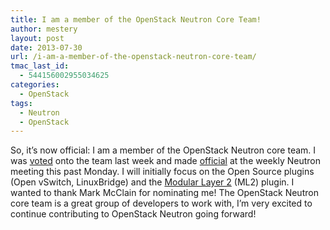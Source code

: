 ```yaml
---
title: I am a member of the OpenStack Neutron Core Team!
author: mestery
layout: post
date: 2013-07-30
url: /i-am-a-member-of-the-openstack-neutron-core-team/
tmac_last_id:
  - 544156002955034625
categories:
  - OpenStack
tags:
  - Neutron
  - OpenStack
---
```

So, it&#8217;s now official: I am a member of the OpenStack Neutron core team. I was <a title="New Neutron Core Members" href="http://lists.openstack.org/pipermail/openstack-dev/2013-July/012399.html" target="_blank">voted</a> onto the team last week and made <a title="OpenStack Neutron Meeting" href="http://eavesdrop.openstack.org/meetings/networking/2013/networking.2013-07-29-21.03.html" target="_blank">official</a> at the weekly Neutron meeting this past Monday. I will initially focus on the Open Source plugins (Open vSwitch, LinuxBridge) and the <a title="ML2 Wiki" href="https://wiki.openstack.org/wiki/Neutron/ML2" target="_blank">Modular Layer 2</a> (ML2) plugin. I wanted to thank Mark McClain for nominating me! The OpenStack Neutron core team is a great group of developers to work with, I&#8217;m very excited to continue contributing to OpenStack Neutron going forward!